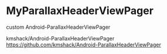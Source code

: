 # MyParallaxHeaderViewPager
custom Android-ParallaxHeaderViewPager

kmshack/Android-ParallaxHeaderViewPager
https://github.com/kmshack/Android-ParallaxHeaderViewPager
